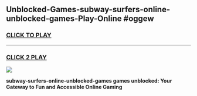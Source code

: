 
## Unblocked-Games-subway-surfers-online-unblocked-games-Play-Online #oggew
<h3>
<a href="https://news.freeplayer.one?title=subway-surfers-online-unblocked-games&ref=3">CLICK TO PLAY</a></h3>
<hr>

<h3>
<a href="https://news.freeplayer.one?title=subway-surfers-online-unblocked-games&ref=3">CLICK 2 PLAY</a>
  
</h3>

<a href="https://news.freeplayer.one?title=subway-surfers-online-unblocked-games&ref=3"><img src="https://clearcache.store/games.png"></a>


**subway-surfers-online-unblocked-games games unblocked: Your Gateway to Fun and Accessible Online Gaming**
